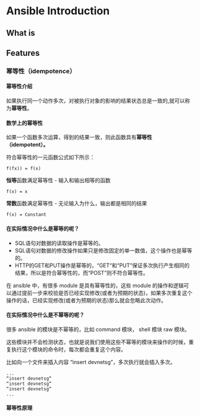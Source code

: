 # Ansible Introduction



## What is



## Features



### 幂等性（idempotence）



#### 幂等性介绍

如果执行同一个动作多次，对被执行对象的影响的结果状态总是一致的,就可以称为**幂等性**。



#### 数学上的幂等性

如果一个函数多次运算，得到的结果一致，则此函数具有**幂等性（idempotent）。**

符合幂等性的一元函数公式如下所示：

```text
f(fx)) = f(x)
```

**恒等**函数满足幂等性 - 输入和输出相等的函数

```text
f(x) = x
```

**常数**函数满足幂等性 - 无论输入为什么，输出都是相同的结果

```text
f(x) = Constant
```



#### 在实际情况中什么是幂等的呢？

- SQL语句对数据的读取操作是幂等的。
- SQL语句对数据的修改操作如果只是修改固定的单一数值，这个操作也是幂等的。
- HTTP的GET和PUT操作是幂等的，“GET“和“PUT”保证多次执行产生相同的结果，所以是符合幂等性的，而“POST”则不符合幂等性。

在 ansible 中，有很多 module 是具有幂等性的，这些 module 的操作和逻辑可以通过提前一步来校验是否已经实现修改(或者为预期的状态)，如果多次重复这个操作的话，已经实现修改(或者为预期的状态)那么就会忽略此次动作。



#### 在实际情况中什么是不幂等的呢？

很多 ansible 的模块是不幂等的，比如 command 模块， shell 模块 raw 模块。

这些模块并不会检测状态，也就是说我们使用这些不幂等的模块来操作的时候，重复执行这个模块的命令时，每次都会重复这个内容。

比如向一个文件来插入内容 “insert devnetsg”，多次执行就会插入多次。

```text
...
“insert devnetsg“
“insert devnetsg“
“insert devnetsg“
...
```



#### 幂等性原理

